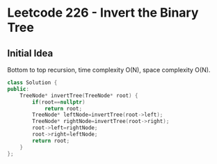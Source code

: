 # Leetcode 226 - Invert the Binary Tree

## Initial Idea
Bottom to top recursion, time complexity O(N), space complexity O(N).
```c++
class Solution {
public:
    TreeNode* invertTree(TreeNode* root) {
        if(root==nullptr)
            return root;
        TreeNode* leftNode=invertTree(root->left);
        TreeNode* rightNode=invertTree(root->right);
        root->left=rightNode;
        root->right=leftNode;
        return root;
    }
};
```